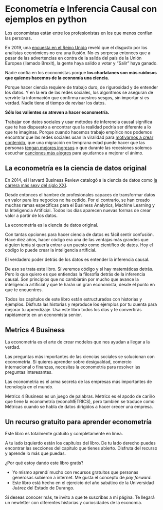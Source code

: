 # Econometría e Inferencia Causal con ejemplos en python

Los economistas están entre los profesionistas en los que menos confían las personas.

En 2019, una [encuesta en el Reino Unido](https://www.ft.com/content/52458788-fcc0-11e9-98fd-4d6c20050229) reveló que el disgusto por los analistas económicos no era una ilusión. No es sorpresa entonces que a pesar de las advertencias en contra de la salida del país de la Unión Europea (llamado Brexit), la gente haya salido a votar y “Salir” haya ganado.

Nadie confía en los economistas porque **los charlatanes son más ruidosos que quienes hacemos de la economía una ciencia**.

Porque hacer ciencia requiere de trabajo duro, de rigurosidad y de entender los datos. Y en la era de las redes sociales, los algoritmos se aseguran de servirte la información que confirma nuestros sesgos, sin importar si es verdad. Nadie tiene el tiempo de revisar los datos.

**Sólo los valientes se atreven a hacer econometría.**

Trabajar con datos sociales y usar métodos de inferencia causal significa que te has dispuesto a encontrar que la realidad podría ser diferente a lo que te imaginas. Porque cuando hacemos trabajo empírico nos podemos encontrar que las redes sociales usan la viralidad para [motivarnos a crear contenido](https://www.marionomics.com/el-truco-de-tiktok-para-hackear-tu-atencion/), que una migración en temprana edad puede hacer que las personas [tengan mejores ingresos](https://www.marionomics.com/los-beneficios-economicos-de-que-un-volcan-te-destruya-la-casa/) o que durante las recesiones solemos escuchar [canciones más alegres](https://www.marionomics.com/las-canciones-alegres-de-la-recesion/) para ayudarnos a mejorar el ánimo.

## La econometría es la ciencia de datos original

En 2014, el Harvard Business Review catalogó a la ciencia de datos como [la carrera más sexy del siglo XXI](https://hbr.org/2012/10/data-scientist-the-sexiest-job-of-the-21st-century).

Desde entonces el hambre de profesionales capaces de transformar datos en valor para los negocios no ha cedido. Por el contrario, se han creado muchas ramas específicas para el Business Analytics, Machine Learning y la Inteligencia Artificial. Todos los días aparecen nuevas formas de crear valor a partir de los datos.

La econometría es la ciencia de datos original.

Con tantas opciones para hacer ciencia de datos es fácil sentir confusión. Hace diez años, hacer código era una de las ventajas más grandes que alguien tenía si quería entrar a un puesto como científico de datos. Hoy el código lo puede crear la inteligencia artificial.

El verdadero poder detrás de los datos es entender la inferencia causal.

De eso se trata este libro. Sí veremos código y sí hay matemáticas detrás. Pero lo que quiero es que entiendas la filosofía detrás de la inferencia causal. Son principios que no cambiarán por mucho que avance la inteligencia artificial y que te harán un gran economista, desde el punto en que te encuentres.

Todos los capítulos de este libro están estructurados con historias y ejemplos. Disfruta las historias y reproduce los ejemplos por tu cuenta para mejorar tu aprendizaje. Usa este libro todos los días y te convertirás rápidamente en un economista senior.

## Metrics 4 Business

La econometría es el arte de crear modelos que nos ayudan a llegar a la verdad.

Las preguntas más importantes de las ciencias sociales se solucionan con econometría. Si quieres aprender sobre desigualdad, comercio internacional o finanzas, necesitas la econometría para resolver las preguntas interesantes.

Las econometría es el arma secreta de las empresas más importantes de tecnología en el mundo.

Metrics 4 Business es un juego de palabras. Metrics es el apodo de cariño que tiene la econometría (econoMETRICS), pero también se traduce como Métricas cuando se habla de datos dirigidos a hacer crecer una empresa. 

## Un recurso gratuito para aprender econometría

Este libro es totalmente gratuito y completamente en línea.

A tu lado izquierdo están los capítulos del libro. De tu lado derecho puedes encontrar las secciones del capítulo que tienes abierto. Disfruta del recurso y aprende lo más que puedas.

¿Por qué estoy dando este libro gratis?

- Yo mismo aprendí mucho con recursos gratuitos que personas generosas subieron a internet. Me gusta el concepto de *pay forward*.
- Este libro está hecho en el ejercicio del año sabático de la Universidad Juárez del Estado de Durango.

Si deseas conocer más, te invito a que te suscribas a mi página. Te llegará un newletter con diferentes historias y curiosidades de la economía.

<div style="height: 100vh"><script src="https://cdn.jsdelivr.net/ghost/signup-form@~0.1/umd/signup-form.min.js" data-label-1="metrics4business" data-background-color="#08090c" data-text-color="#FFFFFF" data-button-color="#154957" data-button-text-color="#FFFFFF" data-title="marionomics: Economía" data-description="🍎Economía con Manzanitas🍏" data-icon="https://www.marionomics.com/content/images/size/w192h192/size/w256h256/2022/08/Logo-Marionomics-3.png" data-site="https://www.marionomics.com/" data-locale="es" async></script></div>

Tu suscripción me motiva a seguir creando más.